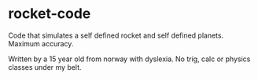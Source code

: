 # rocket-code
Code that simulates a self defined rocket and self defined planets.
Maximum accuracy.  

Written by a 15 year old from norway with dyslexia.
No trig, calc or physics classes under my belt.
